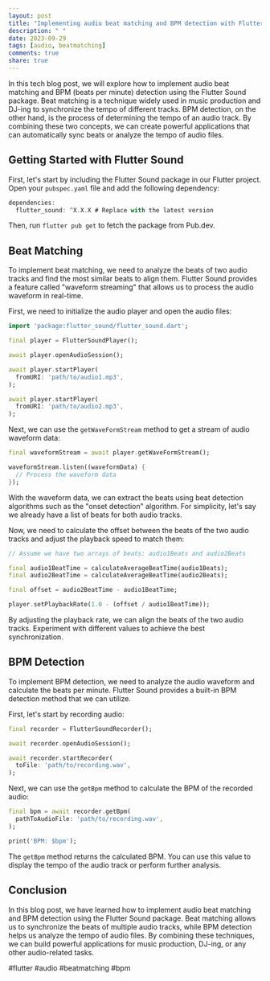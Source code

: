 ```yaml
---
layout: post
title: "Implementing audio beat matching and BPM detection with Flutter Sound"
description: " "
date: 2023-09-29
tags: [audio, beatmatching]
comments: true
share: true
---
```


In this tech blog post, we will explore how to implement audio beat matching and BPM (beats per minute) detection using the Flutter Sound package. Beat matching is a technique widely used in music production and DJ-ing to synchronize the tempo of different tracks. BPM detection, on the other hand, is the process of determining the tempo of an audio track. By combining these two concepts, we can create powerful applications that can automatically sync beats or analyze the tempo of audio files.

## Getting Started with Flutter Sound

First, let's start by including the Flutter Sound package in our Flutter project. Open your `pubspec.yaml` file and add the following dependency:

```dart
dependencies:
  flutter_sound: ^X.X.X # Replace with the latest version
```

Then, run `flutter pub get` to fetch the package from Pub.dev.

## Beat Matching

To implement beat matching, we need to analyze the beats of two audio tracks and find the most similar beats to align them. Flutter Sound provides a feature called "waveform streaming" that allows us to process the audio waveform in real-time.

First, we need to initialize the audio player and open the audio files:

```dart
import 'package:flutter_sound/flutter_sound.dart';

final player = FlutterSoundPlayer();

await player.openAudioSession();

await player.startPlayer(
  fromURI: 'path/to/audio1.mp3',
);

await player.startPlayer(
  fromURI: 'path/to/audio2.mp3',
);
```

Next, we can use the `getWaveFormStream` method to get a stream of audio waveform data:

```dart
final waveformStream = await player.getWaveFormStream();

waveformStream.listen((waveformData) {
  // Process the waveform data
});
```

With the waveform data, we can extract the beats using beat detection algorithms such as the "onset detection" algorithm. For simplicity, let's say we already have a list of beats for both audio tracks.

Now, we need to calculate the offset between the beats of the two audio tracks and adjust the playback speed to match them:

```dart
// Assume we have two arrays of beats: audio1Beats and audio2Beats

final audio1BeatTime = calculateAverageBeatTime(audio1Beats);
final audio2BeatTime = calculateAverageBeatTime(audio2Beats);

final offset = audio2BeatTime - audio1BeatTime;

player.setPlaybackRate(1.0 - (offset / audio1BeatTime));
```

By adjusting the playback rate, we can align the beats of the two audio tracks. Experiment with different values to achieve the best synchronization.

## BPM Detection

To implement BPM detection, we need to analyze the audio waveform and calculate the beats per minute. Flutter Sound provides a built-in BPM detection method that we can utilize.

First, let's start by recording audio:

```dart
final recorder = FlutterSoundRecorder();

await recorder.openAudioSession();

await recorder.startRecorder(
  toFile: 'path/to/recording.wav',
);
```

Next, we can use the `getBpm` method to calculate the BPM of the recorded audio:

```dart
final bpm = await recorder.getBpm(
  pathToAudioFile: 'path/to/recording.wav',
);

print('BPM: $bpm');
```

The `getBpm` method returns the calculated BPM. You can use this value to display the tempo of the audio track or perform further analysis.

## Conclusion

In this blog post, we have learned how to implement audio beat matching and BPM detection using the Flutter Sound package. Beat matching allows us to synchronize the beats of multiple audio tracks, while BPM detection helps us analyze the tempo of audio files. By combining these techniques, we can build powerful applications for music production, DJ-ing, or any other audio-related tasks.

#flutter #audio #beatmatching #bpm